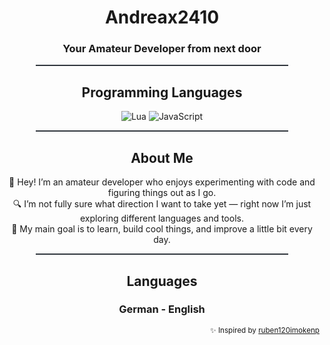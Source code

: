 <div align="center">

<h1>Andreax2410</h1>  
<h3>Your Amateur Developer from next door</h3>  

<hr style="border: none; height: 2px; background: #30363d; width: 80%;" />

## Programming Languages  
<p>
  <img src="https://img.shields.io/badge/Lua-2C2D72?style=for-the-badge&logo=lua&logoColor=white" alt="Lua" />
  <img src="https://img.shields.io/badge/JavaScript-F7DF1E?style=for-the-badge&logo=javascript&logoColor=black" alt="JavaScript" />
</p>

<hr style="border: none; height: 2px; background: #30363d; width: 80%;" />

## About Me  
👋 Hey! I’m an amateur developer who enjoys experimenting with code and figuring things out as I go.  
🔍 I’m not fully sure what direction I want to take yet — right now I’m just exploring different languages and tools.  
🎯 My main goal is to learn, build cool things, and improve a little bit every day.  

<hr style="border: none; height: 2px; background: #30363d; width: 80%;" />

## Languages
<h3>German - English</h3>
</div>
<div align="right">
  <sub>✨ Inspired by <a href="https://github.com/ruben120imokenp">ruben120imokenp</a></sub>
</div>
